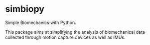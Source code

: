 # simbiopy

Simple Biomechanics with Python.

This package aims at simplifying the analysis of biomechanical data collected through motion capture devices as well as
IMUs.
